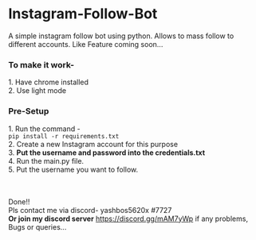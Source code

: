 # Instagram-Follow-Bot
A simple instagram follow bot using python. Allows to mass follow to different accounts. Like Feature coming soon...


<h3>To make it work- </h3>
1. Have chrome installed<br>
2. Use light mode


<h3>Pre-Setup</h3>
1. Run the command -<br> <code>pip install -r requirements.txt</code><br>
2. Create a new Instagram account for this purpose<br>
3. <B>Put the username and password into the credentials.txt<br></B>
4. Run the main.py file.<br>
5. Put the username you want to follow.<br>

<br><br>
Done!!<br>
Pls contact me via discord- yashbos5620x #7727 
<br><b>Or join my discord server</b> <embed>https://discord.gg/mAM7yWp</embed>
if any problems, Bugs or queries...
